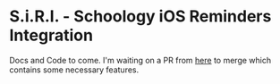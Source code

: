 # S.i.R.I. - Schoology iOS Reminders Integration
Docs and Code to come. I'm waiting on a PR from [here](https://github.com/picklepete/pyicloud/pull/128) to merge which contains some necessary features.
